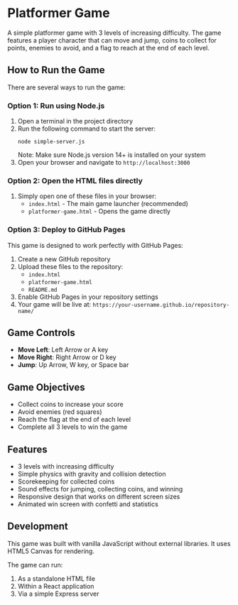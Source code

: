 # Platformer Game

A simple platformer game with 3 levels of increasing difficulty. The game features a player character that can move and jump, coins to collect for points, enemies to avoid, and a flag to reach at the end of each level.

## How to Run the Game

There are several ways to run the game:

### Option 1: Run using Node.js

1. Open a terminal in the project directory
2. Run the following command to start the server:
   ```
   node simple-server.js
   ```
   Note: Make sure Node.js version 14+ is installed on your system
3. Open your browser and navigate to `http://localhost:3000`

### Option 2: Open the HTML files directly

1. Simply open one of these files in your browser:
   - `index.html` - The main game launcher (recommended)
   - `platformer-game.html` - Opens the game directly
   
### Option 3: Deploy to GitHub Pages

This game is designed to work perfectly with GitHub Pages:

1. Create a new GitHub repository
2. Upload these files to the repository:
   - `index.html`
   - `platformer-game.html`
   - `README.md`
3. Enable GitHub Pages in your repository settings
4. Your game will be live at: `https://your-username.github.io/repository-name/`

## Game Controls

- **Move Left**: Left Arrow or A key
- **Move Right**: Right Arrow or D key
- **Jump**: Up Arrow, W key, or Space bar

## Game Objectives

- Collect coins to increase your score
- Avoid enemies (red squares)
- Reach the flag at the end of each level
- Complete all 3 levels to win the game

## Features

- 3 levels with increasing difficulty
- Simple physics with gravity and collision detection
- Scorekeeping for collected coins
- Sound effects for jumping, collecting coins, and winning
- Responsive design that works on different screen sizes
- Animated win screen with confetti and statistics

## Development

This game was built with vanilla JavaScript without external libraries. It uses HTML5 Canvas for rendering.

The game can run:
1. As a standalone HTML file
2. Within a React application
3. Via a simple Express server